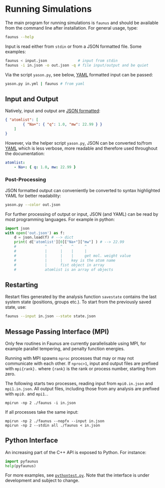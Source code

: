 # Running Simulations

The main program for running simulations is `faunus` and should be available
from the command line after installation. For general usage, type:

~~~ bash
faunus --help
~~~

Input is read either from `stdin` or from a JSON formatted file. Some examples:

~~~ bash
faunus < input.json              # input from stdin
faunus -i in.json -o out.json -q # file input/output and be quiet
~~~

Via the script `yason.py`, see below, [YAML](http://www.yaml.org)
formatted input can be passed:

~~~ bash
yason.py in.yml | faunus # from yaml
~~~

## Input and Output

Natively, input and output are [JSON formatted](http://json.org/example.html):

~~~ json
{ "atomlist": [
        { "Na+": { "q": 1.0, "mw": 22.99 } }
    ]
}
~~~

However, via the helper script `yason.py`, JSON can be converted to/from
[YAML](http://www.yaml.org) which is less verbose, more readable and therefore
used throughout the documentation:

~~~ yaml
atomlist:
    - Na+: { q: 1.0, mw: 22.99 }
~~~

### Post-Processing

JSON formatted output can conveniently be converted to
syntax highlighted YAML for better readability:

~~~ bash
yason.py --color out.json
~~~

For further processing of output or input, JSON (and YAML) can be read by
most programming languages. For example in python:

~~~ python
import json
with open('out.json') as f:
    d = json.load(f) # --> dict
    print( d['atomlist'][0]["Na+"]["mw"] ) # --> 22.99
    #             ^      ^    ^     ^
    #             |      |    |     |
    #             |      |    |     get mol. weight value
    #             |      |    key is the atom name
    #             |      fist object in array
    #             atomlist is an array of objects
~~~

## Restarting

Restart files generated by the analysis function `savestate` contains the last system state (positions, groups etc.).
To start from the previously saved state, use:

~~~ bash
faunus --input in.json --state state.json
~~~

## Message Passing Interface (MPI)

Only few routines in Faunus are currently parallelisable using MPI, for example
parallel tempering, and penalty function energies.

Running with MPI spawns `nproc` processes that may or may not communicate
with each other. If `nproc>1`, input and output files are prefixed with
`mpi{rank}.` where `{rank}` is the rank or process number, starting from zero.

The following starts two processes, reading input from `mpi0.in.json` and
`mpi1.in.json`. All output files, including those from any analysis are
prefixed with `mpi0.` and `mpi1.`.

~~~
mpirun -np 2 ./faunus -i in.json
~~~

If all processes take the same input:

~~~
mpirun -np 2 ./faunus --nopfx --input in.json
mpirun -np 2 --stdin all ./faunus < in.json
~~~

## Python Interface

An increasing part of the C++ API is exposed to Python. For instance:

~~~ python
import pyfaunus
help(pyfaunus)
~~~

For more examples, see
[`pythontest.py`](https://github.com/mlund/faunus/blob/master/examples/pythontest.py).
Note that the interface is under development and subject to change.

